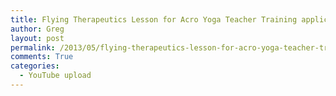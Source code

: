 ```yaml
---
title: Flying Therapeutics Lesson for Acro Yoga Teacher Training application
author: Greg
layout: post
permalink: /2013/05/flying-therapeutics-lesson-for-acro-yoga-teacher-training-application/
comments: True
categories:
  - YouTube upload
---
```

